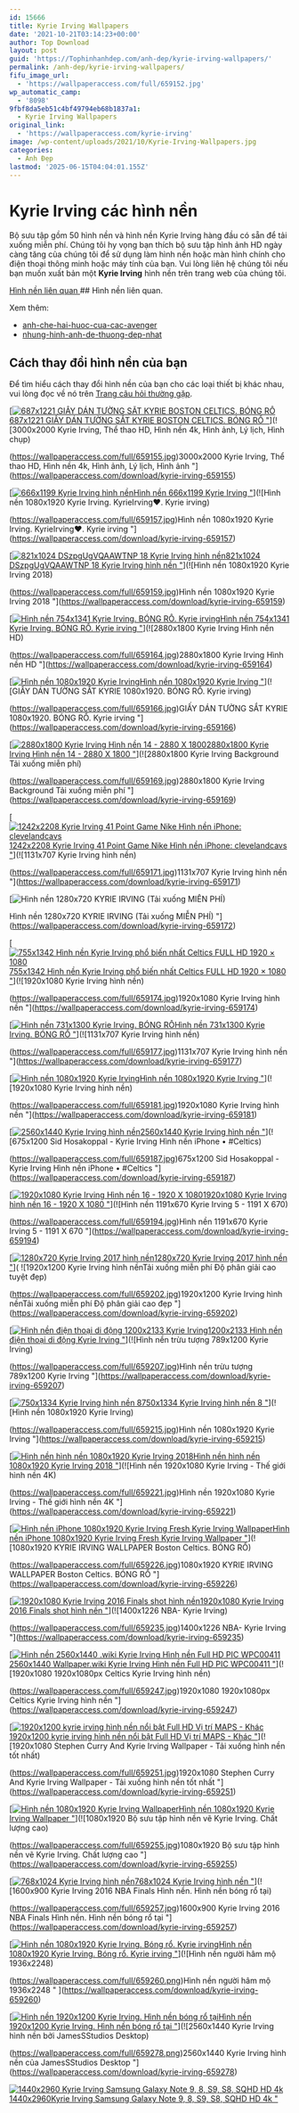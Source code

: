 ```yaml
---
id: 15666
title: Kyrie Irving Wallpapers
date: '2021-10-21T03:14:23+00:00'
author: Top Download
layout: post
guid: 'https://Tophinhanhdep.com/anh-dep/kyrie-irving-wallpapers/'
permalink: /anh-dep/kyrie-irving-wallpapers/
fifu_image_url:
  - 'https://wallpaperaccess.com/full/659152.jpg'
wp_automatic_camp:
  - '8098'
9fbf8da5eb51c4bf49794eb68b1837a1:
  - Kyrie Irving Wallpapers
original_link:
  - 'https://wallpaperaccess.com/kyrie-irving'
image: /wp-content/uploads/2021/10/Kyrie-Irving-Wallpapers.jpg
categories:
  - Ảnh Đẹp
lastmod: '2025-06-15T04:04:01.155Z'
---
```

# Kyrie Irving các hình nền

Bộ sưu tập gồm 50 hình nền và hình nền Kyrie Irving hàng đầu có sẵn để tải xuống miễn phí. Chúng tôi hy vọng bạn thích bộ sưu tập hình ảnh HD ngày càng tăng của chúng tôi để sử dụng làm hình nền hoặc màn hình chính cho điện thoại thông minh hoặc máy tính của bạn. Vui lòng liên hệ chúng tôi nếu bạn muốn xuất bản một **Kyrie Irving** hình nền trên trang web của chúng tôi.

[Hình nền liên quan ](#related) ## Hình nền liên quan.

   
 Xem thêm:

   
- [anh-che-hai-huoc-cua-cac-avenger](https://tophinhanhdep.com/anh-hai-huoc/anh-che-hai-huoc-cua-cac-avenger/)
- [nhung-hinh-anh-de-thuong-dep-nhat](https://tophinhanhdep.com/hinh-anh-de-thuong/nhung-hinh-anh-de-thuong-dep-nhat/)

## Cách thay đổi hình nền của bạn

Để tìm hiểu cách thay đổi hình nền của bạn cho các loại thiết bị khác nhau, vui lòng đọc về nó trên [Trang câu hỏi thường gặp](https://tophinhanhdep.com/faq/).

  
[[![687x1221 GIẤY DÁN TƯỜNG SẮT KYRIE BOSTON CELTICS.  BÓNG RỔ](https://wallpaperaccess.com/full/659152.jpg)687x1221 GIẤY DÁN TƯỜNG SẮT KYRIE BOSTON CELTICS. BÓNG RỔ "](https://wallpaperaccess.com/download/kyrie-irving-659152)](![3000x2000 Kyrie Irving, Thể thao HD, Hình nền 4k, Hình ảnh, Lý lịch, Hình chụp)

(https://wallpaperaccess.com/full/659155.jpg)3000x2000 Kyrie Irving, Thể thao HD, Hình nền 4k, Hình ảnh, Lý lịch, Hình ảnh "](https://wallpaperaccess.com/download/kyrie-irving-659155)

[[![666x1199 Kyrie Irving hình nền](https://wallpaperaccess.com/full/659156.jpg)Hình nền 666x1199 Kyrie Irving "](https://wallpaperaccess.com/download/kyrie-irving-659156)](![Hình nền 1080x1920 Kyrie Irving.  KyrieIrving❤.  Kyrie irving)

(https://wallpaperaccess.com/full/659157.jpg)Hình nền 1080x1920 Kyrie Irving. KyrieIrving❤. Kyrie irving "](https://wallpaperaccess.com/download/kyrie-irving-659157)

[[![821x1024 DSzpgUgVQAAWTNP 18 Kyrie Irving hình nền](https://wallpaperaccess.com/full/659158.jpg)821x1024 DSzpgUgVQAAWTNP 18 Kyrie Irving hình nền "](https://wallpaperaccess.com/download/kyrie-irving-659158)](![Hình nền 1080x1920 Kyrie Irving 2018)

(https://wallpaperaccess.com/full/659159.jpg)Hình nền 1080x1920 Kyrie Irving 2018 "](https://wallpaperaccess.com/download/kyrie-irving-659159)

[[![Hình nền 754x1341 Kyrie Irving.  BÓNG RỔ.  Kyrie irving](https://wallpaperaccess.com/full/659161.jpg)Hình nền 754x1341 Kyrie Irving. BÓNG RỔ. Kyrie irving "](https://wallpaperaccess.com/download/kyrie-irving-659161)](![2880x1800 Kyrie Irving Hình nền HD)

(https://wallpaperaccess.com/full/659164.jpg)2880x1800 Kyrie Irving Hình nền HD "](https://wallpaperaccess.com/download/kyrie-irving-659164)

[[![Hình nền 1080x1920 Kyrie Irving](https://wallpaperaccess.com/full/659165.jpg)Hình nền 1080x1920 Kyrie Irving "](https://wallpaperaccess.com/download/kyrie-irving-659165)](![GIẤY DÁN TƯỜNG SẮT KYRIE 1080x1920.  BÓNG RỔ.  Kyrie irving)

(https://wallpaperaccess.com/full/659166.jpg)GIẤY DÁN TƯỜNG SẮT KYRIE 1080x1920. BÓNG RỔ. Kyrie irving "](https://wallpaperaccess.com/download/kyrie-irving-659166)

[[![2880x1800 Kyrie Irving Hình nền 14 - 2880 X 1800](https://wallpaperaccess.com/full/659168.jpg)2880x1800 Kyrie Irving Hình nền 14 - 2880 X 1800 "](https://wallpaperaccess.com/download/kyrie-irving-659168)](![2880x1800 Kyrie Irving Background Tải xuống miễn phí)

(https://wallpaperaccess.com/full/659169.jpg)2880x1800 Kyrie Irving Background Tải xuống miễn phí "](https://wallpaperaccess.com/download/kyrie-irving-659169)

[[![1242x2208 Kyrie Irving 41 Point Game Nike Hình nền iPhone: clevelandcavs](https://wallpaperaccess.com/full/659170.jpg)1242x2208 Kyrie Irving 41 Point Game Nike Hình nền iPhone: clevelandcavs "](https://wallpaperaccess.com/download/kyrie-irving-659170)](![1131x707 Kyrie Irving hình nền)

(https://wallpaperaccess.com/full/659171.jpg)1131x707 Kyrie Irving hình nền "](https://wallpaperaccess.com/download/kyrie-irving-659171)

[![Hình nền 1280x720 KYRIE IRVING (Tải xuống MIỄN PHÍ)](https://wallpaperaccess.com/full/659172.jpg)

Hình nền 1280x720 KYRIE IRVING (Tải xuống MIỄN PHÍ) "](https://wallpaperaccess.com/download/kyrie-irving-659172)

[[![755x1342 Hình nền Kyrie Irving phổ biến nhất Celtics FULL HD 1920 × 1080](https://wallpaperaccess.com/full/659173.jpg)755x1342 Hình nền Kyrie Irving phổ biến nhất Celtics FULL HD 1920 × 1080 "](https://wallpaperaccess.com/download/kyrie-irving-659173)](![1920x1080 Kyrie Irving hình nền)

(https://wallpaperaccess.com/full/659174.jpg)1920x1080 Kyrie Irving hình nền "](https://wallpaperaccess.com/download/kyrie-irving-659174)

[[![Hình nền 731x1300 Kyrie Irving.  BÓNG RỔ](https://wallpaperaccess.com/full/659176.jpg)Hình nền 731x1300 Kyrie Irving. BÓNG RỔ "](https://wallpaperaccess.com/download/kyrie-irving-659176)](![1131x707 Kyrie Irving hình nền)

(https://wallpaperaccess.com/full/659177.jpg)1131x707 Kyrie Irving hình nền "](https://wallpaperaccess.com/download/kyrie-irving-659177)

[[![Hình nền 1080x1920 Kyrie Irving](https://wallpaperaccess.com/full/659180.jpg)Hình nền 1080x1920 Kyrie Irving "](https://wallpaperaccess.com/download/kyrie-irving-659180)](![1920x1080 Kyrie Irving hình nền)

(https://wallpaperaccess.com/full/659181.jpg)1920x1080 Kyrie Irving hình nền "](https://wallpaperaccess.com/download/kyrie-irving-659181)

[[![2560x1440 Kyrie Irving hình nền](https://wallpaperaccess.com/full/659184.png)2560x1440 Kyrie Irving hình nền "](https://wallpaperaccess.com/download/kyrie-irving-659184)](![675x1200 Sid Hosakoppal - Kyrie Irving Hình nền iPhone • #Celtics)

(https://wallpaperaccess.com/full/659187.jpg)675x1200 Sid Hosakoppal - Kyrie Irving Hình nền iPhone • #Celtics "](https://wallpaperaccess.com/download/kyrie-irving-659187)

[[![1920x1080 Kyrie Irving Hình nền 16 - 1920 X 1080](https://wallpaperaccess.com/full/659192.jpg)1920x1080 Kyrie Irving hình nền 16 - 1920 X 1080 "](https://wallpaperaccess.com/download/kyrie-irving-659192)](![Hình nền 1191x670 Kyrie Irving 5 - 1191 X 670)

(https://wallpaperaccess.com/full/659194.jpg)Hình nền 1191x670 Kyrie Irving 5 - 1191 X 670 "](https://wallpaperaccess.com/download/kyrie-irving-659194)

[[![1280x720 Kyrie Irving 2017 hình nền](https://wallpaperaccess.com/full/659197.jpg)1280x720 Kyrie Irving 2017 hình nền "](https://wallpaperaccess.com/download/kyrie-irving-659197)]( ![1920x1200 Kyrie Irving hình nềnTải xuống miễn phí Độ phân giải cao tuyệt đẹp)

(https://wallpaperaccess.com/full/659202.jpg)1920x1200 Kyrie Irving hình nềnTải xuống miễn phí Độ phân giải cao đẹp "](https://wallpaperaccess.com/download/kyrie-irving-659202)

[[![Hình nền điện thoại di động 1200x2133 Kyrie Irving](https://wallpaperaccess.com/full/659205.jpg)1200x2133 Hình nền điện thoại di động Kyrie Irving "](https://wallpaperaccess.com/download/kyrie-irving-659205)](![Hình nền trừu tượng 789x1200 Kyrie Irving)

(https://wallpaperaccess.com/full/659207.jpg)Hình nền trừu tượng 789x1200 Kyrie Irving "](https://wallpaperaccess.com/download/kyrie-irving-659207)

[[![750x1334 Kyrie Irving hình nền 8](https://wallpaperaccess.com/full/659210.jpg)750x1334 Kyrie Irving hình nền 8 "](https://wallpaperaccess.com/download/kyrie-irving-659210)](![Hình nền 1080x1920 Kyrie Irving)

(https://wallpaperaccess.com/full/659215.jpg)Hình nền 1080x1920 Kyrie Irving "](https://wallpaperaccess.com/download/kyrie-irving-659215)

[[![Hình nền hình nền 1080x1920 Kyrie Irving 2018](https://wallpaperaccess.com/full/659219.jpg)Hình nền hình nền 1080x1920 Kyrie Irving 2018 "](https://wallpaperaccess.com/download/kyrie-irving-659219)](![Hình nền 1920x1080 Kyrie Irving - Thế giới hình nền 4K)

(https://wallpaperaccess.com/full/659221.jpg)Hình nền 1920x1080 Kyrie Irving - Thế giới hình nền 4K "](https://wallpaperaccess.com/download/kyrie-irving-659221)

[[![Hình nền iPhone 1080x1920 Kyrie Irving Fresh Kyrie Irving Wallpaper](https://wallpaperaccess.com/full/659222.jpg)Hình nền iPhone 1080x1920 Kyrie Irving Fresh Kyrie Irving Wallpaper "](https://wallpaperaccess.com/download/kyrie-irving-659222)](![1080x1920 KYRIE IRVING WALLPAPER Boston Celtics.  BÓNG RỔ)

(https://wallpaperaccess.com/full/659226.jpg)1080x1920 KYRIE IRVING WALLPAPER Boston Celtics. BÓNG RỔ "](https://wallpaperaccess.com/download/kyrie-irving-659226)

[[![1920x1080 Kyrie Irving 2016 Finals shot hình nền](https://wallpaperaccess.com/full/659227.png)1920x1080 Kyrie Irving 2016 Finals shot hình nền "](https://wallpaperaccess.com/download/kyrie-irving-659227)](![1400x1226 NBA- Kyrie Irving)

(https://wallpaperaccess.com/full/659235.jpg)1400x1226 NBA- Kyrie Irving "](https://wallpaperaccess.com/download/kyrie-irving-659235)

[[![Hình nền 2560x1440 .wiki Kyrie Irving Hình nền Full HD PIC WPC00411](https://wallpaperaccess.com/full/659239.jpg)2560x1440 Wallpaper.wiki Kyrie Irving Hình nền Full HD PIC WPC00411 "](https://wallpaperaccess.com/download/kyrie-irving-659239)](![1920x1080 1920x1080px Celtics Kyrie Irving hình nền)

(https://wallpaperaccess.com/full/659247.jpg)1920x1080 1920x1080px Celtics Kyrie Irving hình nền "](https://wallpaperaccess.com/download/kyrie-irving-659247)

[[![1920x1200 kyrie irving hình nền nổi bật Full HD Vị trí MAPS - Khác](https://wallpaperaccess.com/full/659248.jpg)1920x1200 kyrie irving hình nền nổi bật Full HD Vị trí MAPS - Khác "](https://wallpaperaccess.com/download/kyrie-irving-659248)](![1920x1080 Stephen Curry And Kyrie Irving Wallpaper - Tải xuống hình nền tốt nhất)

(https://wallpaperaccess.com/full/659251.jpg)1920x1080 Stephen Curry And Kyrie Irving Wallpaper - Tải xuống hình nền tốt nhất "](https://wallpaperaccess.com/download/kyrie-irving-659251)

[[![Hình nền 1080x1920 Kyrie Irving Wallpaper](https://wallpaperaccess.com/full/659254.jpg)Hình nền 1080x1920 Kyrie Irving Wallpaper "](https://wallpaperaccess.com/download/kyrie-irving-659254)](![1080x1920 Bộ sưu tập hình nền vẽ Kyrie Irving.  Chất lượng cao)

(https://wallpaperaccess.com/full/659255.jpg)1080x1920 Bộ sưu tập hình nền vẽ Kyrie Irving. Chất lượng cao "](https://wallpaperaccess.com/download/kyrie-irving-659255)

[[![768x1024 Kyrie Irving hình nền](https://wallpaperaccess.com/full/659256.jpg)768x1024 Kyrie Irving hình nền "](https://wallpaperaccess.com/download/kyrie-irving-659256)](![1600x900 Kyrie Irving 2016 NBA Finals Hình nền.  Hình nền bóng rổ tại)

(https://wallpaperaccess.com/full/659257.jpg)1600x900 Kyrie Irving 2016 NBA Finals Hình nền. Hình nền bóng rổ tại "](https://wallpaperaccess.com/download/kyrie-irving-659257)

[[![Hình nền 1080x1920 Kyrie Irving.  Bóng rổ.  Kyrie irving](https://wallpaperaccess.com/full/659259.jpg)Hình nền 1080x1920 Kyrie Irving. Bóng rổ. Kyrie irving "](https://wallpaperaccess.com/download/kyrie-irving-659259)](![Hình nền người hâm mộ 1936x2248)

(https://wallpaperaccess.com/full/659260.png)Hình nền người hâm mộ 1936x2248 " ](https://wallpaperaccess.com/download/kyrie-irving-659260)

[[![Hình nền 1920x1200 Kyrie Irving.  Hình nền bóng rổ tại](https://wallpaperaccess.com/full/659275.jpg)Hình nền 1920x1200 Kyrie Irving. Hình nền bóng rổ tại "](https://wallpaperaccess.com/download/kyrie-irving-659275)](![2560x1440 Kyrie Irving hình nền bởi JamesSStudios Desktop)

(https://wallpaperaccess.com/full/659278.png)2560x1440 Kyrie Irving hình nền của JamesSStudios Desktop "](https://wallpaperaccess.com/download/kyrie-irving-659278)

[![1440x2960 ​​Kyrie Irving Samsung Galaxy Note 9, 8, S9, S8, SQHD HD 4k](https://wallpaperaccess.com/full/659288.jpg)1440x2960 ​​Kyrie Irving Samsung Galaxy Note 9, 8, S9, S8, SQHD HD 4k "](https://wallpaperaccess.com/download/kyrie-irving-659288)
